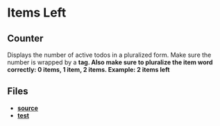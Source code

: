 # Items Left

## Counter

Displays the number of active todos in a pluralized form. Make sure the number is wrapped by a <strong> tag. Also make sure to pluralize the item word correctly: 0 items, 1 item, 2 items. Example: 2 items left

## Files

* [source](index.js)
* [test](test.js)
